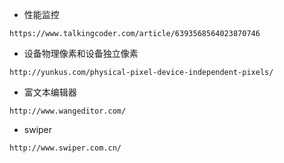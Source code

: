 * 性能监控
```
https://www.talkingcoder.com/article/6393568564023870746
```

* 设备物理像素和设备独立像素
```
http://yunkus.com/physical-pixel-device-independent-pixels/
```

* 富文本编辑器
```
http://www.wangeditor.com/
```

* swiper
```
http://www.swiper.com.cn/
```
